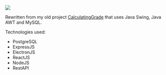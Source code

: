 <img src="https://imgur.com/a/TMnyacv" />

Rewritten from my old project <a href="https://github.com/adabingw/CalculatingGrade">CalculatingGrade</a> that uses Java Swing, Java AWT and MySQL.

Technologies used:
<ul>
  <li>PostgreSQL</li>
  <li>ExpressJS</li>
  <li>ElectronJS</li>
  <li>ReactJS</li>
  <li>NodeJS</li>
  <li>RestAPI</li>
</ul>
